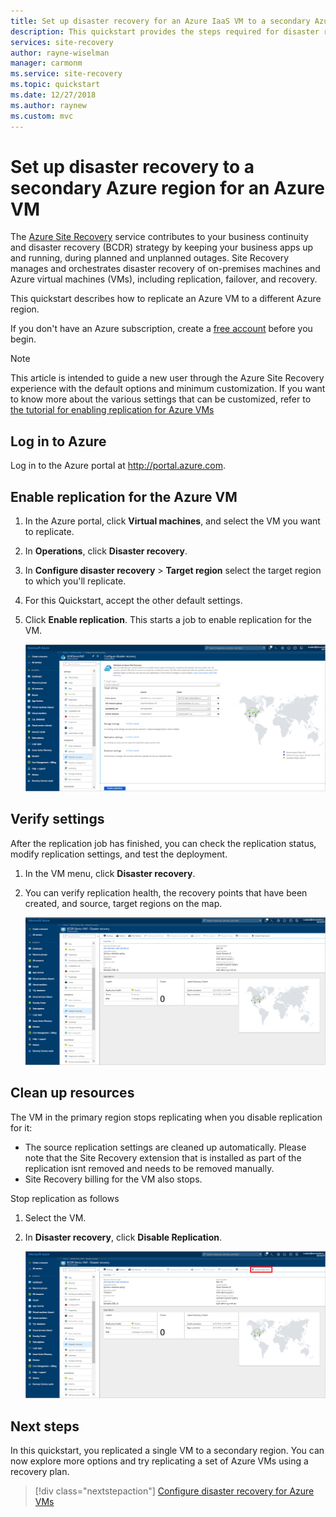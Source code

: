 ```yaml
---
title: Set up disaster recovery for an Azure IaaS VM to a secondary Azure region
description: This quickstart provides the steps required for disaster recovery of an Azure IaaS VM between Azure regions, using the Azure Site Recovery service.
services: site-recovery
author: rayne-wiselman
manager: carmonm
ms.service: site-recovery
ms.topic: quickstart
ms.date: 12/27/2018
ms.author: raynew
ms.custom: mvc
---
```

# Set up disaster recovery to a secondary Azure region for an Azure VM     

The [Azure Site Recovery](site-recovery-overview.md) service contributes to your business continuity and disaster recovery (BCDR) strategy by keeping your business apps up and running, during planned and unplanned outages. Site Recovery manages and orchestrates disaster recovery of on-premises machines and Azure virtual machines (VMs), including replication, failover, and recovery.

This quickstart describes how to replicate an Azure VM to a different Azure region.

If you don't have an Azure subscription, create a [free account](https://azure.microsoft.com/free/?WT.mc_id=A261C142F) before you begin.

> [!NOTE]
> This article is intended to guide a new user through the Azure Site Recovery experience with the default options and minimum customization. If you want to know more about the various settings that can be customized, refer to [the tutorial for enabling replication for Azure VMs](azure-to-azure-tutorial-enable-replication.md)

## Log in to Azure

Log in to the Azure portal at http://portal.azure.com.

## Enable replication for the Azure VM

1. In the Azure portal, click **Virtual machines**, and select the VM you want to replicate.
2. In **Operations**, click **Disaster recovery**.
3. In **Configure disaster recovery** > **Target region** select the target region to which you'll replicate.
4. For this Quickstart, accept the other default settings.
5. Click **Enable replication**. This starts a job to enable replication for the VM.

    ![enable replication](media/azure-to-azure-quickstart/enable-replication1.png)

## Verify settings

After the replication job has finished, you can check the replication status, modify replication settings, and test the deployment.

1. In the VM menu, click **Disaster recovery**.
2. You can verify replication health, the recovery points that have been created, and source, target regions on the map.

   ![Replication status](media/azure-to-azure-quickstart/replication-status.png)

## Clean up resources

The VM in the primary region stops replicating when you disable replication for it:

- The source replication settings are cleaned up automatically. Please note that the Site Recovery extension that is installed as part of the replication isnt removed and needs to be removed manually. 
- Site Recovery billing for the VM also stops.

Stop replication as follows

1. Select the VM.
2. In **Disaster recovery**, click **Disable Replication**.

   ![Disable replication](media/azure-to-azure-quickstart/disable2-replication.png)

## Next steps

In this quickstart, you replicated a single VM to a secondary region. You can now explore more options and try replicating a set of Azure VMs using a recovery plan.

> [!div class="nextstepaction"]
> [Configure disaster recovery for Azure VMs](azure-to-azure-tutorial-enable-replication.md)
